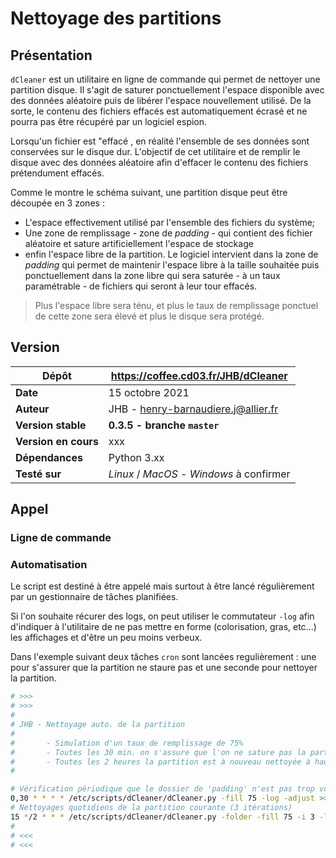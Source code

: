 # Nettoyage des partitions
## Présentation
`dCleaner` est un utilitaire en ligne de commande qui permet de nettoyer une partition disque. Il s'agit de saturer ponctuellement l'espace disponible avec des données aléatoire puis de libérer l'espace nouvellement utilisé. De la sorte, le contenu des fichiers effacés est automatiquement écrasé et ne pourra pas être récupéré par un logiciel espion.

Lorsqu'un fichier est "effacé , en réalité l'ensemble de ses données sont conservées sur le disque dur. L'objectif de cet utilitaire et de remplir le disque avec des données aléatoire afin d'effacer le contenu des fichiers prétendument effacés.

Comme le montre le schéma suivant, une partition disque peut être découpée en 3 zones :
* L'espace effectivement utilisé par l'ensemble des fichiers du système;
* Une zone de remplissage - zone de *padding* - qui contient des fichier aléatoire et sature artificiellement l'espace de stockage
* enfin l'espace libre de la partition. 
Le logiciel intervient dans la zone de *padding* qui permet de maintenir l'espace libre à la taille souhaitée puis ponctuellement dans la zone libre qui sera saturée - à un taux paramétrable - de fichiers qui seront à leur tour effacés.
> Plus l'espace libre sera ténu, et plus le taux de remplissage ponctuel de cette zone sera élevé et plus le disque sera protégé.
## Version
|Dépôt |https://coffee.cd03.fr/JHB/dCleaner|
|---|---|
| **Date** |  15 octobre 2021|
| **Auteur** |  JHB - <henry-barnaudiere.j@allier.fr>|
| **Version stable** |  **0.3.5 - branche `master`**|
|**Version en cours** |xxx|  
|**Dépendances** |Python 3.xx|
|**Testé sur**| *Linux* / *MacOS* - *Windows* à confirmer|
## Appel
### Ligne de commande
### Automatisation
Le script est destiné à être appelé mais surtout à être lancé régulièrement par un gestionnaire de tâches planifiées.

Si l'on souhaite récurer des logs, on peut utiliser le commutateur `-log` afin d'indiquer à l'utilitaire de ne pas mettre en forme (colorisation, gras, etc...) les affichages et d'être un peu moins verbeux. 

Dans l'exemple suivant deux tâches `cron` sont lancées regulièrement : une pour s'assurer que la partition ne staure pas et une seconde pour nettoyer la partition.

~~~ bash
# >>>
# >>>
#
# JHB - Nettoyage auto. de la partition
#
#       - Simulation d'un taux de remplissage de 75%
#       - Toutes les 30 min. on s'assure que l'on ne sature pas la partition
#       - Toutes les 2 heures la partition est à nouveau nettoyée à hauteur de 30% de ce qui reste de libre
#

# Vérification périodique que le dossier de 'padding' n'est pas trop volumineux
0,30 * * * * /etc/scripts/dCleaner/dCleaner.py -fill 75 -log -adjust >> /var/log/dCleaner.log
# Nettoyages quotidiens de la partition courante (3 itérations)
15 */2 * * * /etc/scripts/dCleaner/dCleaner.py -folder -fill 75 -i 3 -log >> /var/log/dCleaner.log
#
# <<<
# <<<
~~~